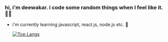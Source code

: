 ### hi, i'm deewakar. i code some random things when I feel like it. 👋🏻

  - i'm currently learning javascript, react.js, node.js etc. 🌱


      [![Top Langs](https://github-readme-stats.vercel.app/api/top-langs/?username=deewakar-k)](https://github.com/anuraghazra/github-readme-stats)
